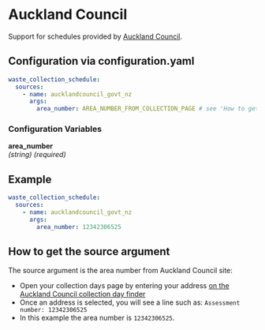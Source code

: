 # Auckland Council

Support for schedules provided by [Auckland Council](https://new.aucklandcouncil.govt.nz/).

## Configuration via configuration.yaml

```yaml
waste_collection_schedule:
  sources:
    - name: aucklandcouncil_govt_nz
      args:
        area_number: AREA_NUMBER_FROM_COLLECTION_PAGE # see 'How to get the source argument below'
```

### Configuration Variables

**area_number**  
*(string) (required)*

## Example

```yaml
waste_collection_schedule:
  sources:
    - name: aucklandcouncil_govt_nz
      args:
        area_number: 12342306525
```

## How to get the source argument

The source argument is the area number from Auckland Council site:

- Open your collection days page by  entering your address [on the Auckland Council collection day finder](https://new.aucklandcouncil.govt.nz/en/rubbish-recycling/rubbish-recycling-collections/rubbish-recycling-collection-days.html)
- Once an address is selected, you will see a line such as: `Assessment number: 12342306525`
- In this example the area number is `12342306525`.
